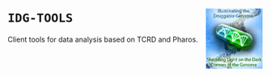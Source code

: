# `IDG-TOOLS` <img align="right" src="/doc/images/idg_logo.jpg" height="120" >


Client tools for data analysis based on TCRD and Pharos.
